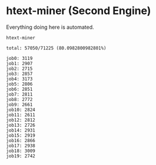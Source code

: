 # htext-miner (Second Engine)

Everything doing here is automated.

```
htext-miner

total: 57050/71225 (80.0982800982801%)

job0: 3119
job1: 2907
job2: 2715
job3: 2857
job4: 3173
job5: 2806
job6: 2851
job7: 2811
job8: 2772
job9: 2661
job10: 2824
job11: 2611
job12: 2812
job13: 2726
job14: 2931
job15: 2919
job16: 2866
job17: 2938
job18: 3009
job19: 2742
```